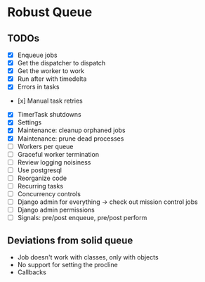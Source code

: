 # Robust Queue

## TODOs

- [x] Enqueue jobs
- [x] Get the dispatcher to dispatch
- [x] Get the worker to work
- [x] Run after with timedelta
- [x] Errors in tasks
- [x] Manual task retries
- [x] TimerTask shutdowns
- [x] Settings
- [x] Maintenance: cleanup orphaned jobs
- [x] Maintenance: prune dead processes
- [ ] Workers per queue
- [ ] Graceful worker termination
- [ ] Review logging noisiness
- [ ] Use postgresql
- [ ] Reorganize code
- [ ] Recurring tasks
- [ ] Concurrency controls
- [ ] Django admin for everything -> check out mission control jobs
- [ ] Django admin permissions
- [ ] Signals: pre/post enqueue, pre/post perform

## Deviations from solid queue

- Job doesn't work with classes, only with objects
- No support for setting the procline
- Callbacks